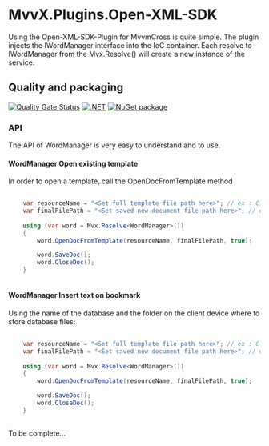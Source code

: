 # MvvX.Plugins.Open-XML-SDK

Using the Open-XML-SDK-Plugin for MvvmCross is quite simple. The plugin injects the IWordManager interface into the IoC container.
Each resolve to IWordManager from the Mvx.Resolve<IWordManager>() will create a new instance of the service.


## Quality and packaging

[![Quality Gate Status](https://sonarcloud.io/api/project_badges/measure?project=mathieumack_OpenXMLSDK.Engine&metric=alert_status)](https://sonarcloud.io/dashboard?id=mathieumack_OpenXMLSDK.Engine)
[![.NET](https://github.com/mathieumack/OpenXMLSDK.Engine/actions/workflows/ci.yml/badge.svg)](https://github.com/mathieumack/OpenXMLSDK.Engine/actions/workflows/ci.yml)
[![NuGet package](https://buildstats.info/nuget/OpenXMLSDK.Engine?includePreReleases=true)](https://nuget.org/packages/OpenXMLSDK.Engine)


### API

The API of WordManager is very easy to understand and to use.

#### WordManager Open existing template

In order to open a template, call the OpenDocFromTemplate method
```c#
	
    var resourceName = "<Set full template file path here>"; // ex : C:\temp\template.dotx
    var finalFilePath = "<Set saved new document file path here>"; // ex : C:\temp\createdDoc.docx
	
    using (var word = Mvx.Resolve<WordManager>())
    {
        word.OpenDocFromTemplate(resourceName, finalFilePath, true);

        word.SaveDoc();
        word.CloseDoc();
    }
	
```

#### WordManager Insert text on bookmark

Using the name of the database and the folder on the client device where to store database files:
```c#
	
    var resourceName = "<Set full template file path here>"; // ex : C:\temp\template.dotx
    var finalFilePath = "<Set saved new document file path here>"; // ex : C:\temp\createdDoc.docx
	
    using (var word = Mvx.Resolve<WordManager>())
    {
        word.OpenDocFromTemplate(resourceName, finalFilePath, true);

        word.SaveDoc();
        word.CloseDoc();
    }
	
```

To be complete...

